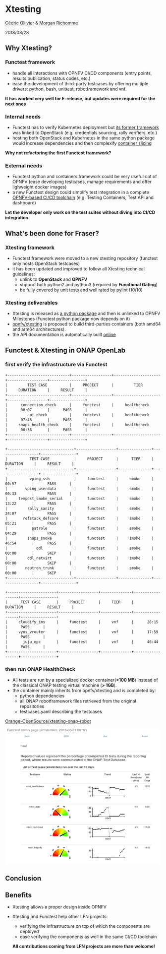 # Xtesting

[Cédric Ollivier](mailto:cedric.ollivier@orange.com) &
[Morgan Richomme](mailto:morgan.richomme@orange.com)

2018/03/23



## Why Xtesting?


### Functest framework

- handle all interactions with OPNFV CI/CD components (entry points,
results publication, status codes, etc.)
- ease the development of third-party testcases by offering multiple drivers:
python, bash, unittest, robotframework and vnf.

**It has worked very well for E-release, but updates were required for
the next ones**


### Internal needs

- Functest has to verify Kubernetes deployment but
[its former framework](http://testresults.opnfv.org/functest/framework/) was
linked to OpenStack (e.g. credentials sourcing, rally verifiers, etc.)
- hosting both OpenStack and Kubernetes in the same python package would
increase dependencies and then complexify
[container slicing](http://testresults.opnfv.org/functest/dockerslicing/)

**Why not refactoring the first Functest framework?**


### External needs

- Functest python and containers framework could be very useful out of OPNFV
(ease developing testcases, manage requirements and offer lighweight docker
images)
- a new Functest design could simplify test integration in a complete
[OPNFV-based CI/CD toolchain](http://docs.opnfv.org/en/stable-euphrates/testing/ecosystem/overview.html)
(e.g. Testing Containers, Test API and dashboard)

**Let the developer only work on the test suites without diving into CI/CD
integration**



## What's been done for Fraser?


### Xtesting framework

- Functest framework were moved to a new xtesting repository
(functest only hosts OpenStack testcases)
- it has been updated and improved to follow all Xtesting technical
guidelines:
  - unlink to **OpenStack** and **OPNFV**
  - support both python2 and python3 (required by **Functional Gating**)
  - be fully covered by unit tests and well rated by pylint (10/10)


### Xtesting deliverables

- Xtesting is released as [a python package](https://pypi.python.org/pypi/xtesting/)
and then is unlinked to OPNFV Milestones (Functest python package now depends
on it)
- [opnfv/xtesting](https://hub.docker.com/r/opnfv/xtesting/) is proposed to
build third-parties containers (both amd64 and arm64 architectures).
- the API documentation is automatically built
[online](http://xtesting.readthedocs.io/en/latest/apidoc/xtesting.html)



## Functest & Xtesting in ONAP OpenLab


### first verify the infrastructure via Functest

```
+----------------------------+------------------+---------------------+------------------+----------------+
|         TEST CASE          |     PROJECT      |         TIER        |     DURATION     |     RESULT     |
+----------------------------+------------------+---------------------+------------------+----------------+
|      connection_check      |     functest     |     healthcheck     |      00:07       |      PASS      |
|         api_check          |     functest     |     healthcheck     |      07:46       |      PASS      |
|     snaps_health_check     |     functest     |     healthcheck     |      00:36       |      PASS      |
+----------------------------+------------------+---------------------+------------------+----------------+
```
<!-- .element: style="font-size: 0.34em" -->


```
+------------------------------+------------------+---------------+------------------+----------------+
|          TEST CASE           |     PROJECT      |      TIER     |     DURATION     |     RESULT     |
+------------------------------+------------------+---------------+------------------+----------------+
|          vping_ssh           |     functest     |     smoke     |      00:57       |      PASS      |
|        vping_userdata        |     functest     |     smoke     |      00:33       |      PASS      |
|     tempest_smoke_serial     |     functest     |     smoke     |      13:22       |      PASS      |
|         rally_sanity         |     functest     |     smoke     |      24:07       |      PASS      |
|       refstack_defcore       |     functest     |     smoke     |      05:21       |      PASS      |
|           patrole            |     functest     |     smoke     |      04:29       |      PASS      |
|         snaps_smoke          |     functest     |     smoke     |      46:54       |      PASS      |
|             odl              |     functest     |     smoke     |      00:00       |      SKIP      |
|         odl_netvirt          |     functest     |     smoke     |      00:00       |      SKIP      |
|        neutron_trunk         |     functest     |     smoke     |      00:00       |      SKIP      |
+------------------------------+------------------+---------------+------------------+----------------+
```
<!-- .element: style="font-size: 0.34em" -->

```
+----------------------+------------------+--------------+------------------+----------------+
|      TEST CASE       |     PROJECT      |     TIER     |     DURATION     |     RESULT     |
+----------------------+------------------+--------------+------------------+----------------+
|     cloudify_ims     |     functest     |     vnf      |      28:15       |      PASS      |
|     vyos_vrouter     |     functest     |     vnf      |      17:59       |      PASS      |
|       juju_epc       |     functest     |     vnf      |      46:44       |      PASS      |
+----------------------+------------------+--------------+------------------+----------------+
```
<!-- .element: style="font-size: 0.34em" -->


### then run ONAP HealthCheck

- All tests are run by a specialized docker container(**<100 MB**) instead of
the classical ONAP testing virtual machine (**> 1GB**).
- the container mainly inherits from opnfv/xtesting and is completed by:
  - python dependencies
  - all ONAP robotframework files retrieved from the original repositories
  - testcases.yaml describing the testcases

[Orange-OpenSource/xtesting-onap-robot](https://github.com/Orange-OpenSource/xtesting-onap-robot/)


![ONAP](ONAP.png)
<!-- .element: style="border: 0; width: 70%" -->



## Conclusion


## Benefits

- Xtesting allows a proper design inside OPNFV
- Xtesting and Functest help other LFN projects:
  - verifying the infrastructure on top of which the components are deployed
  - ease verifying the components as well in the same CI/CD toolchain

  **All contributions coming from LFN projects are more than welcome!**
